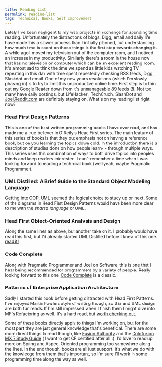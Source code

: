 ```yaml
---
title: Reading List
permalink: reading-list
tags: Technical, Books, Self Improvement
---
```


Lately I've been negligent to my web projects in exchange for spending time reading. Unfortunately the distractions of blogs, Digg, email and daily life have made this a slower process than I initially planned, but understanding how much time is spent on these things is the first step towards changing it. A while ago I moved my television out of the computer room, and I noticed an increase in my productivity. Similarly there's a room in the house now that has no television or computer which can be an excellent reading room. It's almost sad to think the time we spend as little kids watching TV repeating in this day with time spent repeatedly checking RSS feeds, Digg, Slashdot and email. One of my new years resolutions (which I'm slowly phasing in) is to try to limit this unproductive online time. First step is to thin out my Google Reader down from it's unmanageable 89 feeds (!). Not too many have daily postings, but [LifeHacker](http://lifehacker.com) , [TechCruch](http://techcrunch.com), [SlashDot](http://slashdot.org) and [Joel.Reddit.com](http://joel.reddit.com) are definitely staying on. What's on my reading list right now?

### Head First Design Patterns

This is one of the best written programming books I have ever read, and has made me a true believer in O'Reily's Head First series. The main feature of this series of books is that they put emphasis not on having a reference book, but on you learning the topics down cold. In the introduction there is a description of studies done on how people learn- - through multiple ways. This series uses this combination of ways to both drive topics into peoples minds and keep readers interested. I can't remember a time when I was looking forward to reading a technical book (well yeah, maybe Pragmatic Programmer).

### UML Distilled: A Brief Guide to the Standard Object Modeling Language

 Getting into OOP, [UML](http://www.amazon.com/UML-Distilled-Standard-Modeling-Language/dp/0321193687/sr=1-2/qid=1165736128/ref=pd_bbs_sr_2/102-9962947-6835328?ie=UTF8&amp;s=books) seemed the logical choice to study up on next. Some of the diagrams in Head First Design Patterns would have been more clear to me with the _shared language_ or UML.

### Head First Object-Oriented Analysis and Design

Along the same lines as above, but another take on it. I probably would have read this first, but I'd already started UML Distilled before I knew of this one. [read it!](http://www.amazon.com/Head-First-Object-Oriented-Analysis-Design/dp/0596008678/sr=1-1/qid=1165736369/ref=pd_bbs_sr_1/102-9962947-6835328?ie=UTF8&amp;s=books)

### Code Complete

Along with Pragmatic Programmer and Joel on Software, this is one that I hear being recommended for programmers by a variety of people. Really looking forward to this one. [Code Complete](http://www.amazon.com/Code-Complete-Second-Steve-McConnell/dp/0735619670/sr=1-1/qid=1165736860/ref=pd_bbs_sr_1/102-9962947-6835328?ie=UTF8&amp;s=books) is a classic.

### Patterns of Enterprise Application Architecture

Sadly I started this book before getting distracted with Head First Patterns. I've enjoyed Martin Fowlers style of writing though, so this and UML design are both fun reads. If I'm still impressed when I finish them I might dive into MF's Refactoring as well. It's a hard read, but [worth checking out](http://www.amazon.com/Patterns-Enterprise-Application-Architecture-Martin/dp/0321127420/sr=1-12/qid=1165737052/ref=sr_1_12/102-9962947-6835328?ie=UTF8&amp;s=books).

Some of these books directly apply to things I'm working on, but for the most part they are just general knowledge that's beneficial. There are some more direct things to read though, like [Fusion Authority](http://www.fusionauthority.com/) and the [Coldfusion MX 7 Study Guide](http://www.amazon.com/Macromedia-ColdFusion-Certified-Developer-Study/dp/0321330110/sr=1-4/qid=1165737455/ref=sr_1_4/102-9962947-6835328?ie=UTF8&amp;s=books) ( I want to get CF certified after all :). I'd love to read up more on Spring and Aspect Oriented programming too somewhere along the lines. In the end though, books are all just support, it's what we do with the knowledge from them that's important, so I'm sure I'll work in some programming time along the way as well.
